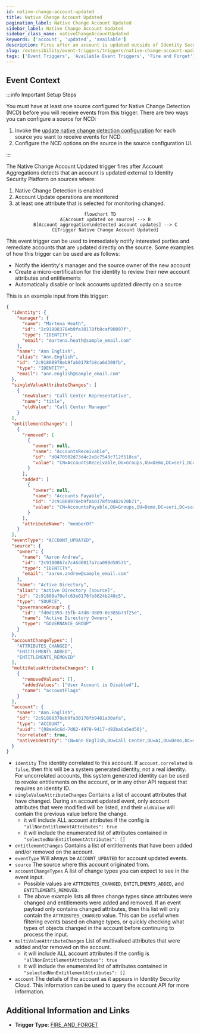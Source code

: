 ```yaml
---
id: native-change-account-updated
title: Native Change Account Updated
pagination_label: Native Change Account Updated
sidebar_label: Native Change Account Updated
sidebar_class_name: nativeChangeAccountUpdated
keywords: ['account', 'updated', 'available']
description: Fires after an account is updated outside of Identity Security Platform
slug: /extensibility/event-triggers/triggers/native-change-account-updated
tags: ['Event Triggers', 'Available Event Triggers', 'Fire and Forget']
---
```


## Event Context

:::info Important Setup Steps

You must have at least one source configured for Native Change Detection (NCD) before you will receive events from this trigger. There are two ways you can configure a source for NCD:

1. Invoke the [update native change detection configuration](https://platform.sailpoint.com/docs/api/beta/put-native-change-detection-config) for each source you want to receive events for NCD.
2. Configure the NCD options on the source in the source configuration UI.

:::

The Native Change Account Updated trigger fires after Account Aggregations detects that an account is updated external to Identity Security Platform on sources where:

1. Native Change Detection is enabled
2. Account Update operations are monitored
3. at least one attribute that is selected for monitoring changed.

<div align="center">

```mermaid
flowchart TD
    A[Account updated on source] --> B
    B[Account aggregation\ndetected account updates] --> C
    C[Trigger Native Change Account Updated]
```

</div>

This event trigger can be used to immediately notify interested parties and remediate accounts that are updated directly on the source. Some examples of how this trigger can be used are as follows:

- Notify the identity's manager and the source owner of the new account
- Create a micro-certification for the identity to review their new account attributes and entitlements
- Automatically disable or lock accounts updated directly on a source

This is an example input from this trigger:

```json
{
  "identity": {
    "manager": {
      "name": "Martena Heath",
      "id": "2c91808378eb9fa30178fb8caf90097f",
      "type": "IDENTITY",
      "email": "martena.heath@sample_email.com"
    },
    "name": "Ann English",
    "alias": "Ann.English",
    "id": "2c91808978eb9fab0178fb8ca6d308fb",
    "type": "IDENTITY",
    "email": "ann.english@sample_email.com"
  },
  "singleValueAttributeChanges": [
    {
      "newValue": "Call Center Representative",
      "name": "title",
      "oldValue": "Call Center Manager"
    }
  ],
  "entitlementChanges": [
    {
      "removed": [
        {
          "owner": null,
          "name": "AccountsReceivable",
          "id": "d0470502d73d4c2e8c7543c712f518ca",
          "value": "CN=AccountsReceivable,OU=Groups,OU=Demo,DC=seri,DC=sailpointdemo,DC=com"
        }
      ],
      "added": [
        {
          "owner": null,
          "name": "Accounts Payable",
          "id": "2c91808978eb9fab0178fb9482620b71",
          "value": "CN=AccountsPayable,OU=Groups,OU=Demo,DC=seri,DC=sailpointdemo,DC=com"
        }
      ],
      "attributeName": "memberOf"
    }
  ],
  "eventType": "ACCOUNT_UPDATED",
  "source": {
    "owner": {
      "name": "Aaron Andrew",
      "id": "2c9180867a7c46d0017a7ca099d50531",
      "type": "IDENTITY",
      "email": "aaron.andrew@sample_email.com"
    },
    "name": "Active Directory",
    "alias": "Active Directory [source]",
    "id": "2c91808a78efc63e0178fb8624b248c5",
    "type": "SOURCE",
    "governanceGroup": {
      "id": "fd0d1393-35fb-47d8-9809-0e385b73f25e",
      "name": "Active Directory Owners",
      "type": "GOVERNANCE_GROUP"
    }
  },
  "accountChangeTypes": [
    "ATTRIBUTES_CHANGED",
    "ENTITLEMENTS_ADDED",
    "ENTITLEMENTS_REMOVED"
  ],
  "multiValueAttributeChanges": [
    {
      "removedValues": [],
      "addedValues": ["User Account is Disabled"],
      "name": "accountFlags"
    }
  ],
  "account": {
    "name": "Ann.English",
    "id": "2c91808378eb9fa30178fb9481a30afa",
    "type": "ACCOUNT",
    "uuid": "{08ee6c6d-7d02-4978-9417-d92ba6a5ed50}",
    "correlated": true,
    "nativeIdentity": "CN=Ann English,OU=Call Center,OU=AI,OU=Demo,DC=seri,DC=sailpointdemo,DC=com"
  }
}
```

- `identity` The identity correlated to this account. If `account.correlated` is `false`, then this will be a system generated identity, not a real identity. For uncorrelated accounts, this system generated identity can be used to revoke entitlements on the account, or in any other API request that requires an identity ID.
- `singleValueAttributeChanges` Contains a list of account attributes that have changed. During an account updated event, only account attributes that were modified will be listed, and their `oldValue` will contain the previous value before the change.
  - it will include ALL account attributes if the config is `"allNonEntitlementAttributes": true`
  - it will include the enumerated list of attributes contained in `"selectedNonEntitlementAttributes": []`
- `entitlementChanges` Contains a list of entitlements that have been added and/or removed on the account.
- `eventType` Will always be `ACCOUNT_UPDATED` for account updated events.
- `source` The source where this account originated from.
- `accountChangeTypes` A list of change types you can expect to see in the event input.
  - Possible values are `ATTRIBUTES_CHANGED`, `ENTITLEMENTS_ADDED`, and `ENTITLEMENTS_REMOVED`.
  - The above example lists all three change types since attributes were changed and entitlements were added and removed. If an event payload only contains changed attributes, then this list will only contain the `ATTRIBUTES_CHANGED` value. This can be useful when filtering events based on change types, or quickly checking what types of objects changed in the account before continuing to process the input.
- `multiValueAttributeChanges` List of multivalued attributes that were added and/or removed on the account.
  - it will include ALL account attributes if the config is `"allNonEntitlementAttributes": true`
  - it will include the enumerated list of attributes contained in `"selectedNonEntitlementAttributes": []`
- `account` The details of the account as it appears in Identity Security Cloud. This information can be used to query the account API for more information.

## Additional Information and Links

- **Trigger Type**: [FIRE_AND_FORGET](../trigger-types.md#fire-and-forget)
